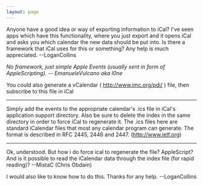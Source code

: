 ```yaml
---
layout: page
---
```


Anyone have a good idea or way of exporting information to iCal? I've seen apps which have this functionality, where you just export and it opens iCal and asks you which calendar the new data should be put into. Is there a framework that iCal uses for this or something? Any help is much appreciated. --LoganCollins

*No framework, just simple Apple Events (usually sent in form of AppleScript<nowiki/>ing). -- EmanueleVulcano aka l0ne*

You could also generate a vCalendar ( http://www.imc.org/pdi/ ) file, then subscribe to this file in iCal

----
Simply add the events to the appropriate calendar's .ics file in iCal's application support directory. Also be sure to delete the index in the same directory in order to force iCal to regenerate it.
The .ics files here are standard iCalendar files that most any calendar program can generate. The format is described in RFC 2445, 2446 and 2447. (http://www.ietf.org)

----
Ok, understood. But how i do force ical to regenerate the file? AppleScript? And is it possible to read the iCalendar data through the index file (for rapid reading)? --MistaC (Chris Obdam)

I would also like to know how to do this. Thanks for any help. --LoganCollins
